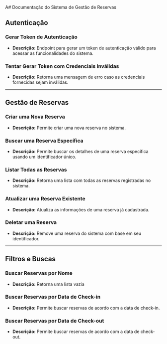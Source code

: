  A# Documentação do Sistema de Gestão de Reservas

## Autenticação

### Gerar Token de Autenticação
- **Descrição:** Endpoint para gerar um token de autenticação válido para acessar as funcionalidades do sistema.

### Tentar Gerar Token com Credenciais Inválidas
- **Descrição:** Retorna uma mensagem de erro caso as credenciais fornecidas sejam inválidas.

---

## Gestão de Reservas

### Criar uma Nova Reserva
- **Descrição:** Permite criar uma nova reserva no sistema.

### Buscar uma Reserva Específica
- **Descrição:** Permite buscar os detalhes de uma reserva específica usando um identificador único.

### Listar Todas as Reservas
- **Descrição:** Retorna uma lista com todas as reservas registradas no sistema.

### Atualizar uma Reserva Existente
- **Descrição:** Atualiza as informações de uma reserva já cadastrada.

### Deletar uma Reserva
- **Descrição:** Remove uma reserva do sistema com base em seu identificador.

---

## Filtros e Buscas

### Buscar Reservas por Nome
- **Descrição:** Retorna uma lista vazia

### Buscar Reservas por Data de Check-in
- **Descrição:** Permite buscar reservas de acordo com a data de check-in.

### Buscar Reservas por Data de Check-out
- **Descrição:** Permite buscar reservas de acordo com a data de check-out.

